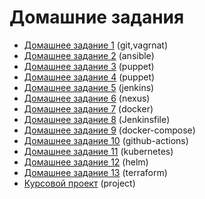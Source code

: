 # Домашние задания

- [Домашнее задание 1](01-vagrant/README.md#домашнее-задание-1) (git,vagrnat)
- [Домашнее задание 2](02-ansible/README.md#домашнее-задание-2) (ansible)
- [Домашнее задание 3](03-puppet/README.md#домашнее-задание-3) (puppet)
- [Домашнее задание 4](03-puppet/README.md#домашнее-задание-4) (puppet)
- [Домашнее задание 5](05-jenkins/README.md#домашнее-задание-5) (jenkins)
- [Домашнее задание 6](05-jenkins/README.md#домашнее-задание-6) (nexus)
- [Домашнее задание 7](07-docker/README.md#домашнее-задание-7) (docker)
- [Домашнее задание 8](08-jenkinsfile/README.md#домашнее-задание-8) (Jenkinsfile)
- [Домашнее задание 9](09-docker-compose/README.md#домашнее-задание-9) (docker-compose)
- [Домашнее задание 10](.github/workflows/README.md#домашнее-задание-10) (github-actions)
- [Домашнее задание 11](11-kubernetes/README.md#домашнее-задание-11) (kubernetes)
- [Домашнее задание 12](12-helm/README.md#домашнее-задание-12) (helm)
- [Домашнее задание 13](13-terraform/README.md#домашнее-задание-13) (terraform)
- [Курсовой проект](final-project/README.md#курсовой-проект) (project)

